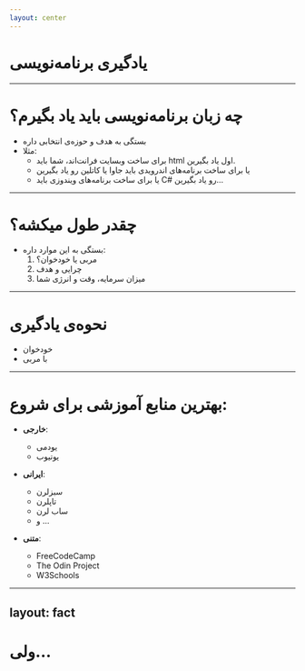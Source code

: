 ```yaml
---
layout: center
---
```


# یادگیری برنامه‌نویسی

---

# چه زبان برنامه‌نویسی باید یاد بگیرم؟

<v-clicks depth="3">

- بستگی به هدف و حوزه‌ی انتخابی داره
- مثلا:
  - برای ساخت وبسایت فرانت‌اند، شما باید html اول یاد بگیرین.
  - یا برای ساخت برنامه‌های اندرویدی باید جاوا یا کاتلین رو یاد بگیرین
  - یا برای ساخت برنامه‌های ویندوزی باید C# رو یاد بگیرین...

</v-clicks>

---

# چقدر طول میکشه؟

<v-clicks depth="3">

- بستگی به این موارد داره:
  1. مربی یا خودخوان؟
  1. چرایی و هدف
  1. میزان سرمایه، وقت و انرژی شما

</v-clicks>

---

# نحوه‌ی یادگیری

<v-clicks depth="3">

- خودخوان
- با مربی

</v-clicks>

---

# بهترین منابع آموزشی برای شروع:

<v-clicks depth="3">

- **خارجی**:
  - یودمی
  - یوتیوب

- **ایرانی**:
  - سبزلرن
  - تاپلرن
  - ساب لرن
  - و ...

- **متنی**:
  - FreeCodeCamp 
  - The Odin Project 
  - W3Schools

</v-clicks>

---
layout: fact
---

# ولی...
